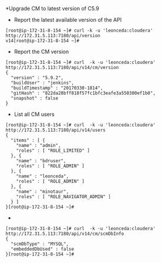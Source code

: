 *Upgrade CM to latest version of C5.9

 * Report the latest available version of the API
```
[root@ip-172-31-8-154 ~]# curl -k -u 'leonceda:cloudera' http://172.31.5.113:7180/api/version
v14[root@ip-172-31-8-154 ~]#
```

 * Report the CM version
```
[root@ip-172-31-8-154 ~]# curl  -k -u 'leonceda:cloudera' http://172.31.5.113:7180/api/v14/cm/version
{
  "version" : "5.9.2",
  "buildUser" : "jenkins",
  "buildTimestamp" : "20170330-1814",
  "gitHash" : "822da28bff818f57fc1bfc3eafe3a550300ef1b0",
  "snapshot" : false
}
```

 * List all CM users
```
[root@ip-172-31-8-154 ~]# curl  -k -u 'leonceda:cloudera' http://172.31.5.113:7180/api/v14/users
{
  "items" : [ {
    "name" : "admin",
    "roles" : [ "ROLE_LIMITED" ]
  }, {
    "name" : "bdruser",
    "roles" : [ "ROLE_ADMIN" ]
  }, {
    "name" : "leonceda",
    "roles" : [ "ROLE_ADMIN" ]
  }, {
    "name" : "minotaur",
    "roles" : [ "ROLE_NAVIGATOR_ADMIN" ]
  } ]
}[root@ip-172-31-8-154 ~]#
```
 * 
```
[root@ip-172-31-8-154 ~]# curl  -k -u 'leonceda:cloudera' http://172.31.5.113:7180/api/v14/cm/scmDbInfo
{
  "scmDbType" : "MYSQL",
  "embeddedDbUsed" : false
}[root@ip-172-31-8-154 ~]#

``` 
